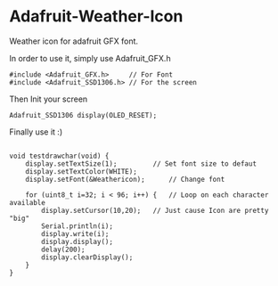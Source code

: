 # Adafruit-Weather-Icon
Weather icon for adafruit GFX font.

In order to use it, simply use Adafruit_GFX.h

```
#include <Adafruit_GFX.h>     // For Font
#include <Adafruit_SSD1306.h> // For the screen
```

Then Init your screen 

```
Adafruit_SSD1306 display(OLED_RESET);
```

Finally use it :)

```

void testdrawchar(void) {
	display.setTextSize(1);			// Set font size to defaut
	display.setTextColor(WHITE);		
	display.setFont(&Weathericon);		// Change font 

	for (uint8_t i=32; i < 96; i++) { 	// Loop on each character available 
		display.setCursor(10,20);	// Just cause Icon are pretty "big"
		Serial.println(i);				
		display.write(i);
		display.display();
		delay(200);						
		display.clearDisplay();
	}
}
```


